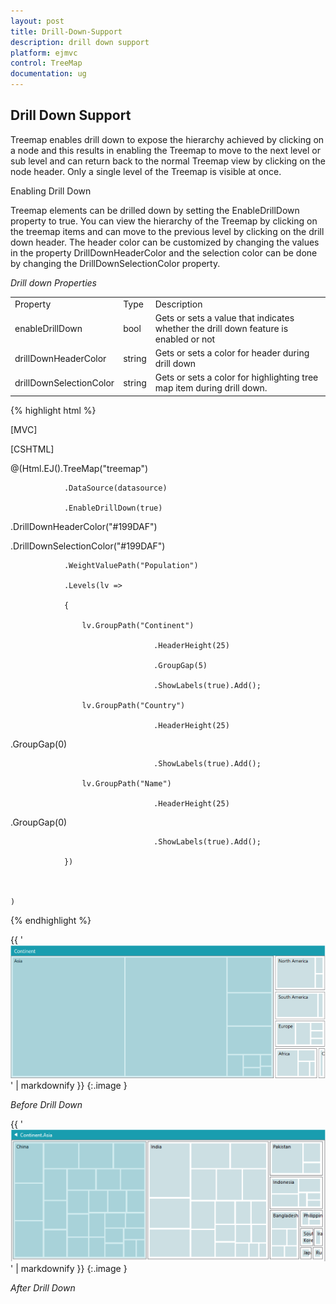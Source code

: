 ```yaml
---
layout: post
title: Drill-Down-Support
description: drill down support
platform: ejmvc
control: TreeMap
documentation: ug
---
```


## Drill Down Support

Treemap enables drill down to expose the hierarchy achieved by clicking on a node and this results in enabling the Treemap to move to the next level or sub level and can return back to the normal Treemap view by clicking on the node header. Only a single level of the Treemap is visible at once.

Enabling Drill Down

Treemap elements can be drilled down by setting the EnableDrillDown property to true. You can view the hierarchy of the Treemap by clicking on the treemap items and can move to the previous level by clicking on the drill down header. The header color can be customized by changing the values in the property DrillDownHeaderColor and the selection color can be done by changing the DrillDownSelectionColor property.

_Drill down Properties_

<table>
<tr>
<td>
Property</td><td>
Type</td><td>
Description</td></tr>
<tr>
<td>
enableDrillDown</td><td>
bool</td><td>
Gets or sets a value that indicates whether the drill down feature is enabled or not</td></tr>
<tr>
<td>
drillDownHeaderColor</td><td>
string</td><td>
Gets or sets a color for header during drill down</td></tr>
<tr>
<td>
drillDownSelectionColor</td><td>
string</td><td>
Gets or sets a color for highlighting tree map item during drill down.</td></tr>
</table>


{% highlight html %}

[MVC]

[CSHTML]



@(Html.EJ().TreeMap("treemap")

                .DataSource(datasource)

                .EnableDrillDown(true)   

.DrillDownHeaderColor("#199DAF")

.DrillDownSelectionColor("#199DAF")

                .WeightValuePath("Population")

                .Levels(lv =>

                {

                    lv.GroupPath("Continent")                                    

                                    .HeaderHeight(25)

                                    .GroupGap(5)

                                    .ShowLabels(true).Add();

                    lv.GroupPath("Country")                                    

                                    .HeaderHeight(25)

.GroupGap(0)

                                    .ShowLabels(true).Add();

                    lv.GroupPath("Name")                                   

                                    .HeaderHeight(25)

.GroupGap(0)

                                    .ShowLabels(true).Add();

                })



    )



{% endhighlight %}



{{ '![C:/Users/NitishS/Desktop/Screenshot (106).png](Drill-Down-Support_images/Drill-Down-Support_img1.png)' | markdownify }}
{:.image }


_Before Drill Down_

{{ '![DrillDown](Drill-Down-Support_images/Drill-Down-Support_img2.png)' | markdownify }}
{:.image }


_After Drill Down_

